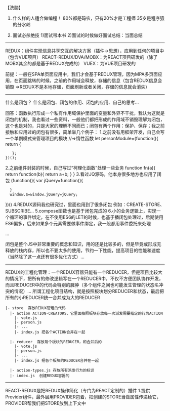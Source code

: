 【洗脑】
1. 什么样的人适合做编程！
  80%都是码农，只有20%才是工程师
  35岁是程序猿的分水岭

2. 面试必杀绝技
 1)面试带本书
 2)面试的时候做好面试总结：当面总结

-------------------------------------
REDUX：组件实现信息共享交互的解决方案（插件->思想），应用到任何的项目中（包含VUE项目）
REACT-REDUX/DVA/MOBX：为REACT项目研发的（除了MOBX其余的都是基于REDUX完成的）
VUEX：为VUE项目研发的

前提：一般在SPA单页面应用中，我们才会基于REDUX管理，因为MPA多页面应用，在页面跳转的时候，之前的作用域会释放，存储的信息（包含REDUX信息会销毁 =>REDUX不是本地存储，页面刷新或者关闭，存储的信息就会消失）

---------------------------
什么是闭包？
  什么是闭包、闭包的作用、闭包的应用、自己的思考...

  回答：函数执行形成一个私有作用域保护里面的变量和外界不干扰，我认为这就是闭包的机制，我也看过一些资料，一般他们都把形成的作用域不销毁理解为闭包，这个也是对的，只是大家的理解不同而已；闭包有两个作用：保护、保存；我之前接触和应用过的闭包有很多，简单举几个例子：
    1.之前没有用框架开发，自己会写一个单例模式来管理项目的模块
    //=>惰性函数
    let personModule=(function(){
       return {

       };
    })();
   2.之前组件封装的时候，自己写过“柯理化函数”处理一些业务
   function fn(a){
      return function(b){
         return a+b;
      }
   }
   3.看过JQ源码，他本身很多地方也应用了闭包
   (function(){
      var jQuery=function(){

      }
      window.$=window.jQuery=jQuery;
   })()
   4.REDUX源码我也研究过，里面也用到了很多闭包
    例如：CREATE-STORE、SUBSCRIBE...
   5.compose函数也是基于闭包完成的
   6.小的业务逻辑上，实现一个循环的事件绑定，在不使用ES6的LET的时候，也基于播闭包处理过，后期使用ES6偏多，后来如果多个元素需要做事件绑定，我一般都用事件委托来处理

   ...

   闭包是整个JS中非常重要的概念和知识，用的还是比较多的，但是毕竟或形成无释放的栈内存，所以也不要太多的使用，节约一下性能，提高项目的性能和速度（当然除了这一点还有很多优化方式）...

------------------------------
REDUX的工程化管理：一个REDUX容器只能有一个REDUCER，但是项目比较大的情况下，把所有的修改逻辑写在一个REDUCER中，不仅不方便团队协作开发，而且REDUCER中的代码会特别的臃肿（多个组件之间也可能发生管理的状态名冲突的情况）... 所谓工程化项目结构，就是按照板块划分REDUCER和状态，最后把所有的小REDUCER统一合并成为大的REDUCER

```
|- store  存放REDUX管理的代码
  |- action ACTION-CREATORS，它里面按照板块存放每一次派发需要指定的行为ACTION
    |- vote.js
    |- person.js
    |- ...
    |- index.js 把各个ACTION合并在一起

  |- reducer  存放每个板块的REDUCER，和合并后的
    |- vote.js
    |- person.js
    |- ...
    |- index.js 把各个板块的REDUCER合并在一起

  |- action-types.js 存放所有派发行为的标识
  |- index.js  创建REDUX容器的
```

-----------------------
REACT-REDUX是把REDUX操作简化（专门为REACT定制的）插件
  1.提供Provider组件，最外层用PROVIDER包着，把创建的STORE当做属性传递给它，PROVIDER帮我们把STORE放到上下文中

















